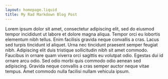 ```yaml
---
layout: homepage.liquid
title: My Rad Markdown Blog Post
---
```


Lorem ipsum dolor sit amet, consectetur adipiscing elit, sed do eiusmod tempor incididunt ut labore et dolore magna aliqua. Tempor orci eu lobortis elementum nibh tellus. Enim facilisis gravida neque convallis a cras. Lacus sed turpis tincidunt id aliquet. Urna nec tincidunt praesent semper feugiat nibh. Adipiscing elit duis tristique sollicitudin nibh sit amet commodo. Faucibus in ornare quam viverra orci sagittis eu volutpat odio. Egestas dui id ornare arcu odio. Sed odio morbi quis commodo odio aenean sed adipiscing. Gravida neque convallis a cras semper auctor neque vitae tempus. Amet commodo nulla facilisi nullam vehicula ipsum.